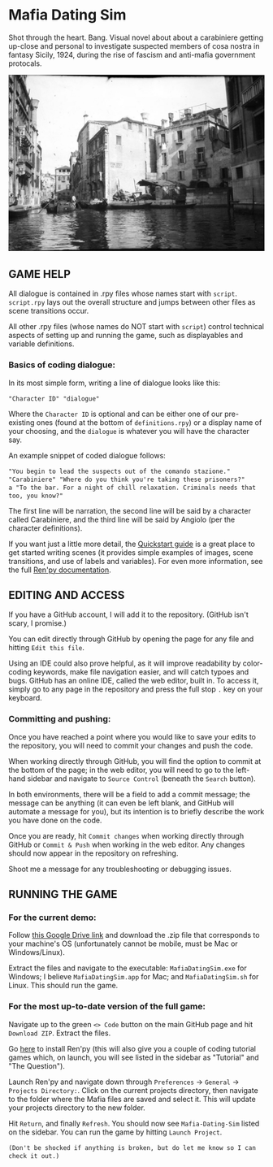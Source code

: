 # Mafia Dating Sim
Shot through the heart. Bang. Visual novel about about a carabiniere getting up-close and personal to investigate suspected members of cosa nostra in fantasy Sicily, 1924, during the rise of fascism and anti-mafia government protocals.

<picture>
  <img alt="Header image of Venisian canals" src="https://github.com/1203-Johnson-Ellis/Mafia-Dating-Sim/blob/main/game/images/backgrounds/bg%20venice%20canals.png">
 </picture>

## GAME HELP
All dialogue is contained in .rpy files whose names start with `script`. `script.rpy` lays out the overall structure and jumps between other files as scene transitions occur.

All other .rpy files (whose names do NOT start with `script`) control technical aspects of setting up and running the game, such as displayables and variable definitions.

### Basics of coding dialogue:
In its most simple form, writing a line of dialogue looks like this:

```
"Character ID" "dialogue"
```

Where the `Character ID` is optional and can be either one of our pre-existing ones (found at the bottom of `definitions.rpy`) or a display name of your choosing, and the `dialogue` is whatever you will have the character say.

An example snippet of coded dialogue follows:

```
"You begin to lead the suspects out of the comando stazione."
"Carabiniere" "Where do you think you're taking these prisoners?"
a "To the bar. For a night of chill relaxation. Criminals needs that too, you know?"
```

The first line will be narration, the second line will be said by a character called Carabiniere, and the third line will be said by Angiolo (per the character definitions).

If you want just a little more detail, the [Quickstart guide](https://www.renpy.org/doc/html/quickstart.html#a-simple-game) is a great place to get started writing scenes (it provides simple examples of images, scene transitions, and use of labels and variables). For even more information, see the full [Ren'py documentation](https://www.renpy.org/doc/html/).

## EDITING AND ACCESS
If you have a GitHub account, I will add it to the repository. (GitHub isn't scary, I promise.)

You can edit directly through GitHub by opening the page for any file and hitting `Edit this file`.

Using an IDE could also prove helpful, as it will improve readability by color-coding keywords, make file navigation easier, and will catch typoes and bugs. GitHub has an online IDE, called the web editor, built in. To access it, simply go to any page in the repository and press the full stop `.` key on your keyboard.

### Committing and pushing:
Once you have reached a point where you would like to save your edits to the repository, you will need to commit your changes and push the code.

When working directly through GitHub, you will find the option to commit at the bottom of the page; in the web editor, you will need to go to the left-hand sidebar and navigate to `Source Control` (beneath the `Search` button).

In both environments, there will be a field to add a commit message; the message can be anything (it can even be left blank, and GitHub will automate a message for you), but its intention is to briefly describe the work you have done on the code.

Once you are ready, hit `Commit changes` when working directly through GitHub or `Commit & Push` when working in the web editor. Any changes should now appear in the repository on refreshing.

Shoot me a message for any troubleshooting or debugging issues.

## RUNNING THE GAME

### For the current demo:
Follow [this Google Drive link](https://drive.google.com/drive/folders/1h7F7e6lqW6Ig1GBdyNH_8iHI1IlcdFMv?usp=drive_link) and download the .zip file that corresponds to your machine's OS (unfortunately cannot be mobile, must be Mac or Windows/Linux).

Extract the files and navigate to the executable: `MafiaDatingSim.exe` for Windows; I believe `MafiaDatingSim.app` for Mac; and `MafiaDatingSim.sh` for Linux. This should run the game.

### For the most up-to-date version of the full game:
Navigate up to the green `<> Code` button on the main GitHub page and hit `Download ZIP`. Extract the files.

Go [here](https://www.renpy.org/latest.html) to install Ren'py (this will also give you a couple of coding tutorial games which, on launch, you will see listed in the sidebar as "Tutorial" and "The Question").

Launch Ren'py and navigate down through `Preferences` -> `General` -> `Projects Directory:`. Click on the current projects directory, then navigate to the folder where the Mafia files are saved and select it. This will update your projects directory to the new folder.

Hit `Return`, and finally `Refresh`. You should now see `Mafia-Dating-Sim` listed on the sidebar. You can run the game by hitting `Launch Project`.

```
(Don't be shocked if anything is broken, but do let me know so I can check it out.)
```
